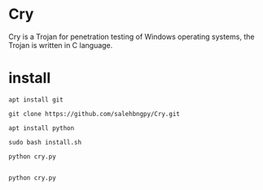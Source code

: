 # Cry
Cry is a Trojan for penetration testing of Windows operating systems, the Trojan is written in C language.


# install 

```
apt install git
```

```
git clone https://github.com/salehbngpy/Cry.git
```

```
apt install python
```

```
sudo bash install.sh
```

```
python cry.py
```



```

python cry.py
```
